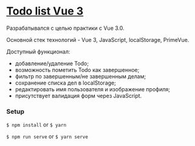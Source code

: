 # [Todo list Vue 3](https://mesto-new.now.sh/) 

Разрабатывался с целью практики с Vue 3.0.

Основной стек технологий - Vue 3, JavaScript, localStorage, PrimeVue.

Доступный функционал: 
  * добавление/удаление Todo;
  * возможность пометить Todo как завершенное;
  * фильтр по завершенным/не завершенным делам; 
  * сохранение списка дел в localStorage; 
  * редактировать имя пользователя и изображение профиля; 
  * присутствует валидация форм через JavaScript.

### Setup

`$ npm install` or `$ yarn`

`$ npm run serve` or `$ yarn serve`
